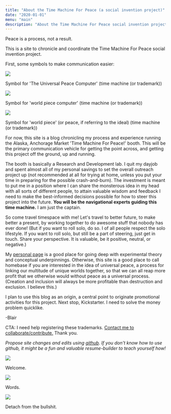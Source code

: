 ```yaml
---
title: "About the Time Machine For Peace (a social invention project)"
date: "2020-01-01"
menu: "main"
description: "About the Time Machine For Peace social invention project."
---
```



Peace is a process, not a result.

This is a site to chronicle and coordinate the Time Machine For Peace social invention project.

First, some symbols to make communication easier:

<div class="figure">

![](/images/UPC.png)

<p class="caption">Symbol for 'The Universal Peace Computer' (time machine (or trademark))</p>

<div class="figure">

![](/images/WPC.png)

<p class="caption">Symbol for 'world piece computer' (time machine (or trademark))</p>

</div>

</div>

<div class="figure">

![](/images/WP.png)

<p class="caption">Symbol for 'world piece' (or peace, if referring to the ideal) (time machine (or trademark))</p>

</div>


For now, this site is a blog chronicling my process and experience running the Alaska, Anchorage Market 'Time Machine For Peace!' booth. This will be the primary communication vehicle for getting the point across, and getting this project off the ground, up and running.

The booth is basically a Research and Development lab. I quit my dayjob and spent almost all of my personal savings to set the overall outreach project up (not recommended at all for trying at home, unless you put your time in preparing for the possible crash-and-burn). The investment is meant to put me in a position where I can share the monsterous idea in my head with all sorts of different people, to attain valuable wisdom and feedback I need to make the best-informed decisions possible for how to steer this project into the future. **You will be the navigational experts guiding this time machine.** I am just the captain.

So come travel timespace with me! Let's travel to better future, to make better a present, by working together to do awesome stuff that nobody has ever done! (But if you want to roll solo, do so. I of all people respect the solo lifestyle. If you want to roll solo, but still be a part of steering, just get in touch. Share your perspective. It is valuable, be it positive, neutral, or negative.)

My [personal page](https://blairmunroakusa.wp.computer/) is a good place for going deep with experimental theory and conceptual underpinnings. Otherwise, this site is a good place to call homebase if you are interested in the idea of universal peace, a process for linking our multitude of unique worlds together, so that we can all reap more profit that we otherwise would without peace as a universal process. (Creation and inclusion will always be more profitable than destruction and exclusion. I believe this.)

I plan to use this blog as an origin, a central point to originate promotional activities for this project. Next stop, Kickstarter. I need to solve the money problem quicklike.

-Blair




CTA:
I need help registering these trademarks. [Contact me to collaborate/contribute.](mailto:timemachine@wp.computer) Thank you.

_Propose site changes and edits using [github](https://github.com/wp-computer/timemachineforpeace.git). If you don't know how to use github, it might be a fun and valuable resume-builder to teach yourself how!_

<div class="figure">

![](/images/booth/main0612.jpg)

<p class="caption">Welcome.</p>

</div>

<div class="figure">

![](/images/booth/signage0612.jpg)

<p class="caption">Words.</p>

</div>

<div class="figure">

![](/images/booth/NSA.jpg)

<p class="caption">Detach from the bullshit.</p>

</div>

